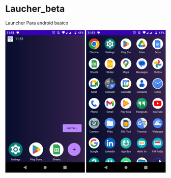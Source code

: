 # Laucher_beta
Launcher Para android basico

<div style="display: inline;">
<img style="width:250px;height:450px" src="https://github.com/laulaiu/Laucher_beta/blob/master/img1.jpg"/>
<img style="width:250px;height:450px" src="https://github.com/laulaiu/Laucher_beta/blob/master/img2.jpg"/>
</div>

